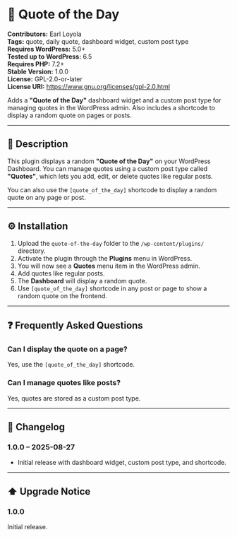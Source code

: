 <h1>📜 Quote of the Day</h1>

<p>
  <strong>Contributors:</strong> Earl Loyola<br>
  <strong>Tags:</strong> quote, daily quote, dashboard widget, custom post type<br>
  <strong>Requires WordPress:</strong> 5.0+<br>
  <strong>Tested up to WordPress:</strong> 6.5<br>
  <strong>Requires PHP:</strong> 7.2+<br>
  <strong>Stable Version:</strong> 1.0.0<br>
  <strong>License:</strong> GPL-2.0-or-later<br>
  <strong>License URI:</strong> 
  <a href="https://www.gnu.org/licenses/gpl-2.0.html" target="_blank">https://www.gnu.org/licenses/gpl-2.0.html</a>
</p>

<p>
  Adds a <strong>"Quote of the Day"</strong> dashboard widget and a custom post type 
  for managing quotes in the WordPress admin. Also includes a shortcode to 
  display a random quote on pages or posts.
</p>

<hr>

<h2>📖 Description</h2>
<p>
  This plugin displays a random <strong>"Quote of the Day"</strong> on your WordPress Dashboard. 
  You can manage quotes using a custom post type called <strong>"Quotes"</strong>, 
  which lets you add, edit, or delete quotes like regular posts.
</p>
<p>
  You can also use the <code>[quote_of_the_day]</code> shortcode to display a random quote 
  on any page or post.
</p>

<hr>

<h2>⚙️ Installation</h2>
<ol>
  <li>Upload the <code>quote-of-the-day</code> folder to the <code>/wp-content/plugins/</code> directory.</li>
  <li>Activate the plugin through the <strong>Plugins</strong> menu in WordPress.</li>
  <li>You will now see a <strong>Quotes</strong> menu item in the WordPress admin.</li>
  <li>Add quotes like regular posts.</li>
  <li>The <strong>Dashboard</strong> will display a random quote.</li>
  <li>Use <code>[quote_of_the_day]</code> shortcode in any post or page to show a random quote on the frontend.</li>
</ol>

<hr>

<h2>❓ Frequently Asked Questions</h2>

<h3>Can I display the quote on a page?</h3>
<p>Yes, use the <code>[quote_of_the_day]</code> shortcode.</p>

<h3>Can I manage quotes like posts?</h3>
<p>Yes, quotes are stored as a custom post type.</p>

<hr>

<h2>📝 Changelog</h2>
<h3>1.0.0 – 2025-08-27</h3>
<ul>
  <li>Initial release with dashboard widget, custom post type, and shortcode.</li>
</ul>

<hr>

<h2>⬆️ Upgrade Notice</h2>
<h3>1.0.0</h3>
<p>Initial release.</p>
